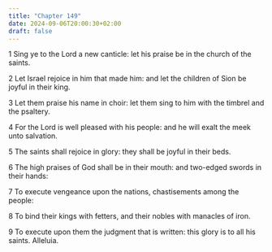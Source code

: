 ```yaml
---
title: "Chapter 149"
date: 2024-09-06T20:00:30+02:00
draft: false
---
```



1 Sing ye to the Lord a new canticle: let his praise be in the church of the saints.

2 Let Israel rejoice in him that made him: and let the children of Sion be joyful in their king.

3 Let them praise his name in choir: let them sing to him with the timbrel and the psaltery.

4 For the Lord is well pleased with his people: and he will exalt the meek unto salvation.

5 The saints shall rejoice in glory: they shall be joyful in their beds.

6 The high praises of God shall be in their mouth: and two-edged swords in their hands:

7 To execute vengeance upon the nations, chastisements among the people:

8 To bind their kings with fetters, and their nobles with manacles of iron.

9 To execute upon them the judgment that is written: this glory is to all his saints. Alleluia.


